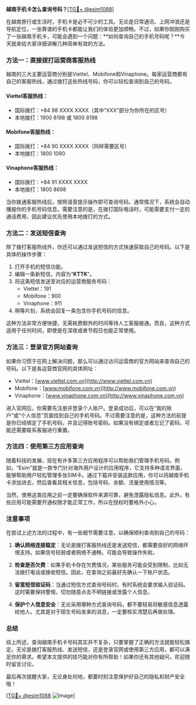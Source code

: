 **越南手机卡怎么查询号码？**[[TG💪+ @esim1088](https://t.me/s/esim1088)]

在越南旅行或生活时，手机卡是必不可少的工具。无论是日常通讯、上网冲浪还是导航定位，一张靠谱的手机卡都能让我们的体验更加顺畅。不过，如果你刚刚购买了一张越南手机卡，可能会遇到一个问题：**如何查询自己的手机号码呢？**今天就来给大家详细讲解几种简单有效的方法。

### 方法一：直接拨打运营商客服热线

越南的三大主要运营商分别是Viettel、Mobifone和Vinaphone。每家运营商都有自己的客服热线，通过拨打这些热线号码，你可以轻松查询到自己的号码。

#### Viettel客服热线：
- 国际拨打：+84 98 XXXX XXXX（其中“XXX”部分为你所在的区号）
- 本地拨打：1900 8198 或 1800 8198

#### Mobifone客服热线：
- 国际拨打：+84 90 XXXX XXXX（同样需要区号）
- 本地拨打：1800 1090

#### Vinaphone客服热线：
- 国际拨打：+84 91 XXXX XXXX
- 本地拨打：1800 8698

当你拨通客服热线后，按照语音提示操作即可查询号码。通常情况下，系统会自动播报你的手机号码信息。需要注意的是，在拨打国际电话时，可能需要支付一定的通话费用，因此建议优先使用本地拨打的方式。

### 方法二：发送短信查询

除了拨打客服热线外，你还可以通过发送短信的方式快速获取自己的号码。以下是具体的操作步骤：

1. 打开手机的短信功能。
2. 编辑一条新短信，内容为“**KTTK**”。
3. 将这条短信发送至对应的运营商服务号码：
   - Viettel：191
   - Mobifone：900
   - Vinaphone：911
4. 稍等片刻，系统会回复一条包含你手机号码的信息。

这种方法非常方便快捷，无需耗费额外的时间等待人工客服接通。而且，这种方式适用于任何时间，即使是在深夜或者节假日也能正常使用。

### 方法三：登录官方网站查询

如果你习惯于在网上解决问题，那么可以通过访问运营商的官方网站来查询自己的号码。以下是各运营商官网的具体网址：

- Viettel：[www.viettel.com.vn](http://www.viettel.com.vn)
- Mobifone：[www.mobifone.com.vn](http://www.mobifone.com.vn)
- Vinaphone：[www.vinaphone.com.vn](http://www.vinaphone.com.vn)

进入官网后，你需要先注册并登录个人账户。登录成功后，可以在“我的账户”或“个人信息”页面找到自己的手机号码。不过需要注意的是，这种方法的前提是你已经绑定了手机号码，并且记得账号密码。如果没有绑定或者忘记了密码，可能还需要联系客服进行重置。

### 方法四：使用第三方应用查询

随着科技的发展，现在有许多第三方应用程序可以帮助我们管理手机号码。例如，“Esim”就是一款专门针对海外用户设计的应用程序，它支持多种语言界面，能够帮助用户轻松管理多张SIM卡。通过下载并安装这款应用，你可以将越南手机卡添加进去，然后查看其相关信息，包括号码、余额、流量使用情况等。

当然，使用这类应用之前一定要确保软件来源可靠，避免泄露隐私信息。此外，有些应用可能需要开通权限才能正常工作，所以在授权时要格外小心。

### 注意事项

在尝试上述方法的过程中，有一些细节需要注意，以确保顺利查询到自己的号码：

1. **确认网络连接稳定**：无论是拨打客服热线还是发送短信，都需要良好的网络环境支持。如果信号较弱或者网络不通畅，可能会导致操作失败。
   
2. **检查是否欠费**：如果手机卡存在欠费情况，某些服务可能会受到限制，比如无法拨打电话或接收短信。因此，在查询之前最好先确认一下账户状态。

3. **留意短信验证码**：当通过短信方式查询号码时，有时系统会要求输入验证码。这时需要保持警惕，切勿随意点击不明链接或泄露个人信息。

4. **保护个人信息安全**：无论采用哪种方式查询号码，都不要轻易将敏感信息透露给他人。尤其是对于陌生号码发来的消息，一定要核实清楚后再做处理。

### 总结

综上所述，查询越南手机卡号码其实并不复杂，只要掌握了正确的方法就能轻松搞定。无论是拨打客服热线、发送短信，还是登录官网或使用第三方应用，都可以满足你的需求。希望本文提供的技巧能对你有所帮助！如果你还有其他疑问，欢迎随时留言讨论。

最后再次提醒大家，无论身处何地，都要时刻注意保护好自己的隐私和财产安全哦！

[[TG💪+ @esim1088](https://t.me/s/esim1088) ![Image](https://i.postimg.cc/4NQfJmqS/Snipaste-2025-05-13-00-14-12.png)]